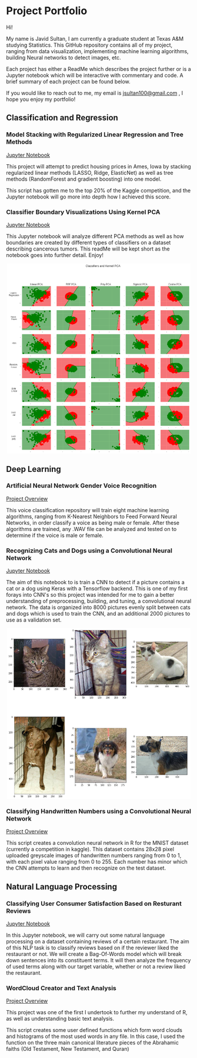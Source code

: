 # Project Portfolio

Hi!

My name is Javid Sultan, I am currently a graduate student at Texas A&M studying Statistics. This GitHub repository contains all of my project, ranging from data visualization, implementing machine learning algorithms, building Neural networks to detect images, etc.

Each project has either a ReadMe which describes the project further or is a Jupyter notebook which will be interactive with commentary and code. A brief summary of each project can be found below. 

If you would like to reach out to me, my email is jsultan100@gmail.com , I hope you enjoy my portfolio!

## **Classification and Regression**

### Model Stacking with Regularized Linear Regression and Tree Methods
[Jupyter Notebook](https://github.com/jsultan/Project-Portfolio/blob/master/Regularized%20Linear%20Regression%20and%20Model%20Stacking/Ames_Housing.ipynb)

This project will attempt to predict housing prices in Ames, Iowa by stacking regularized linear methods (LASSO, Ridge, ElasticNet) as well as tree methods (RandomForest and gradient boosting) into one model.

This script has gotten me to the top 20% of the Kaggle competition, and the Jupyter notebook will go more into depth how I achieved this score.

### Classifier Boundary Visualizations Using Kernel PCA
[Jupyter Notebook](https://github.com/jsultan/Project-Portfolio/blob/master/Visualizing%20Classifier%20Boundaries%20using%20Kernal%20PCA/cancer.ipynb)

This Jupyter notebook will analyze different PCA methods as well as how boundaries are created by different types of classifiers on a dataset describing cancerous tumors. This readMe will be kept short as the notebook goes into further detail. Enjoy!

<p align="center">
<img src = "https://github.com/jsultan/Project-Portfolio/blob/master/Visualizing%20Classifier%20Boundaries%20using%20Kernal%20PCA/KernelPCA.png" width="500" align = "center" >
</p>

## **Deep Learning**

### Artificial Neural Network Gender Voice Recognition
[Project Overview](https://github.com/jsultan/Project-Portfolio/tree/master/Artificial%20Neural%20Network%20Gender%20Voice%20Recognition)

This voice classification repository will train eight machine learning algorithms, ranging from K-Nearest Neighbors to Feed Forward Neural Networks, in order classify a voice as being male or female. After these algorithms are trained, any .WAV file can be analyzed and tested on to determine if the voice is male or female.

### Recognizing Cats and Dogs using a Convolutional Neural Network
[Jupyter Notebook](https://github.com/jsultan/Project-Portfolio/blob/master/Convolutional%20Neural%20Net%20-%20Dog%20vs%20Cat%20Recognition/CatsAndDogs.ipynb)

The aim of this notebook to is train a CNN to detect if a picture contains a cat or a dog using Keras with a Tensorflow backend. This is one of my first forays into CNN's so this project was intended for me to gain a better understanding of preprocessing, building, and tuning, a convolutional neural network. The data is organized into 8000 pictures evenly split between cats and dogs which is used to train the CNN, and an additional 2000 pictures to use as a validation set. 

<p align="center">
<img src = "https://github.com/jsultan/Project-Portfolio/blob/master/Convolutional%20Neural%20Net%20-%20Dog%20vs%20Cat%20Recognition/catdog.png" width="500" align = "center" >
</p>

### Classifying Handwritten Numbers	using a Convolutional Neural Network
[Project Overview](https://github.com/jsultan/Project-Portfolio/tree/master/Convolutional%20Neural%20Net%20-%20Classifying%20Handwritten%20Numbers)

This script creates a convolution neural network in R for the MNIST dataset (currently a competition in kaggle). This dataset contains 28x28 pixel uploaded greyscale images of handwritten numbers ranging from 0 to 1, with each pixel value ranging from 0 to 255. Each number has minor which the CNN attempts to learn and then recognize on the test dataset.

## **Natural Language Processing**

### Classifying User Consumer Satisfaction Based on Resturant Reviews
[Jupyter Notebook](https://github.com/jsultan/Project-Portfolio/blob/master/NLP%20-%20Classifying%20Restaurant%20Reviews/NLP%20for%20Restaurant%20Reviews.ipynb)

In this Jupyter notebook, we will carry out some natural language processing on a dataset containing reviews of a certain restaurant. The aim of this NLP task is to classify reviews based on if the reviewer liked the restaurant or not. We will create a Bag-Of-Words model which will break down sentences into its constituent terms. It will then analyze the frequency of used terms along with our target variable, whether or not a review liked the restaurant.


### WordCloud Creator and Text Analysis
[Project Overview](https://github.com/jsultan/Project-Portfolio/tree/master/Text%20Analysis%20and%20Auto%20WordCloud%20Generator)

This project was one of the first I undertook to further my understand of R, as well as understanding basic text analysis. 

This script creates some user defined functions which form word clouds and histograms of the most used words in any file. In this case, I used the function on the three main canonical literature pieces of the Abrahamic faiths (Old Testament, New Testament, and Quran)
